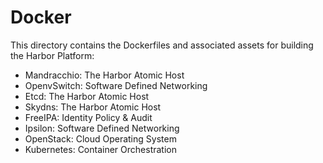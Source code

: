 # Docker

This directory contains the Dockerfiles and associated assets for building the
Harbor Platform:

 * Mandracchio: The Harbor Atomic Host
 * OpenvSwitch: Software Defined Networking
 * Etcd: The Harbor Atomic Host
 * Skydns: The Harbor Atomic Host
 * FreeIPA: Identity Policy & Audit
 * Ipsilon: Software Defined Networking
 * OpenStack: Cloud Operating System
 * Kubernetes: Container Orchestration
